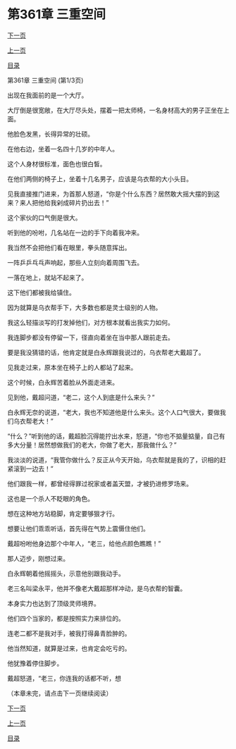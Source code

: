 <h1>第361章    三重空间</h1>
            <div><p><a href="./1081_%E7%AC%AC361%E7%AB%A0_%E4%B8%89%E9%87%8D%E7%A9%BA%E9%97%B4.md">下一页</a></p><p><a href="./1079_%E7%AC%AC360%E7%AB%A0_%E8%84%B1%E5%9B%B0.md">上一页</a></p><p><a href="../">目录</a></p></div>
            <div><p>第361章    三重空间 (第1/3页)</p><p>出现在我面前的是一个大厅。</p><p>大厅倒是很宽敞，在大厅尽头处，摆着一把太师椅，一名身材高大的男子正坐在上面。</p><p>他脸色发黑，长得异常的壮硕。</p><p>在他右边，坐着一名四十几岁的中年人。</p><p>这个人身材很标准，面色也很白皙。</p><p>在他们两侧的椅子上，坐着十几名男子，应该是乌衣帮的大小头目。</p><p>见我直接推门进来，为首那人怒道，“你是个什么东西？居然敢大摇大摆的到这来？来人把他给我剁成碎片扔出去！”</p><p>这个家伙的口气倒是很大。</p><p>听到他的吩咐，几名站在一边的手下向着我冲来。</p><p>我当然不会把他们看在眼里，拳头随意挥出。</p><p>一阵乒乒乓乓声响起，那些人立刻向着周围飞去。</p><p>一落在地上，就站不起来了。</p><p>这下他们都被我给镇住。</p><p>因为就算是乌衣帮手下，大多数也都是灵士级别的人物。</p><p>我这么轻描淡写的打发掉他们，对方根本就看出我实力如何。</p><p>我连脚步都没有停留一下，径直向着坐在当中那人跟前走去。</p><p>要是我没猜错的话，他肯定就是白永辉跟我说过的，乌衣帮老大戴超了。</p><p>见我走过来，原本坐在椅子上的人都站了起来。</p><p>这个时候，白永辉苦着脸从外面走进来。</p><p>见到他，戴超问道，“老二，这个人到底是什么来头？”</p><p>白永辉无奈的说道，“老大，我也不知道他是什么来头。这个人口气很大，要做我们乌衣帮老大！”</p><p>“什么？”听到他的话，戴超脸沉得能拧出水来，怒道，“你也不掂量掂量，自己有多大分量！居然想做我们的老大，你做了老大，那我做什么？”</p><p>我淡淡的说道，“我管你做什么？反正从今天开始，乌衣帮就是我的了，识相的赶紧滚到一边去！”</p><p>他们跟我一样，都曾经得罪过祝家或者盖天盟，才被扔进修罗场来。</p><p>这也是一个杀人不眨眼的角色。</p><p>想在这种地方站稳脚，肯定要够狠才行。</p><p>想要让他们乖乖听话，首先得在气势上震慑住他们。</p><p>戴超吩咐他身边那个中年人，“老三，给他点颜色瞧瞧！”</p><p>那人迈步，刚想过来。</p><p>白永辉朝着他摇摇头，示意他别跟我动手。</p><p>老三名叫梁永平，他并不像老大戴超那样冲动，是乌衣帮的智囊。</p><p>本身实力也达到了顶级灵师境界。</p><p>他们四个当家的，都是按照实力来排位的。</p><p>连老二都不是我对手，被我打得鼻青脸肿的。</p><p>他当然知道，就算是过来，也肯定会吃亏的。</p><p>他犹豫着停住脚步。</p><p>戴超怒道，“老三，你连我的话都不听，想</p><p>（本章未完，请点击下一页继续阅读）</p></div>
            <div><p><a href="./1081_%E7%AC%AC361%E7%AB%A0_%E4%B8%89%E9%87%8D%E7%A9%BA%E9%97%B4.md">下一页</a></p><p><a href="./1079_%E7%AC%AC360%E7%AB%A0_%E8%84%B1%E5%9B%B0.md">上一页</a></p><p><a href="../">目录</a></p></div>